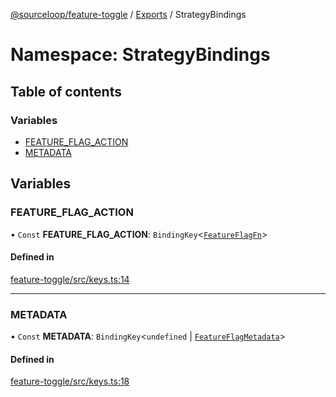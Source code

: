 [@sourceloop/feature-toggle](../README.md) / [Exports](../modules.md) / StrategyBindings

# Namespace: StrategyBindings

## Table of contents

### Variables

- [FEATURE\_FLAG\_ACTION](StrategyBindings.md#feature_flag_action)
- [METADATA](StrategyBindings.md#metadata)

## Variables

### FEATURE\_FLAG\_ACTION

• `Const` **FEATURE\_FLAG\_ACTION**: `BindingKey`<[`FeatureFlagFn`](../modules.md#featureflagfn)\>

#### Defined in

[feature-toggle/src/keys.ts:14](https://github.com/sourcefuse/loopback4-microservice-catalog/blob/77bb890a2/packages/feature-toggle/src/keys.ts#L14)

___

### METADATA

• `Const` **METADATA**: `BindingKey`<`undefined` \| [`FeatureFlagMetadata`](../interfaces/FeatureFlagMetadata.md)\>

#### Defined in

[feature-toggle/src/keys.ts:18](https://github.com/sourcefuse/loopback4-microservice-catalog/blob/77bb890a2/packages/feature-toggle/src/keys.ts#L18)
